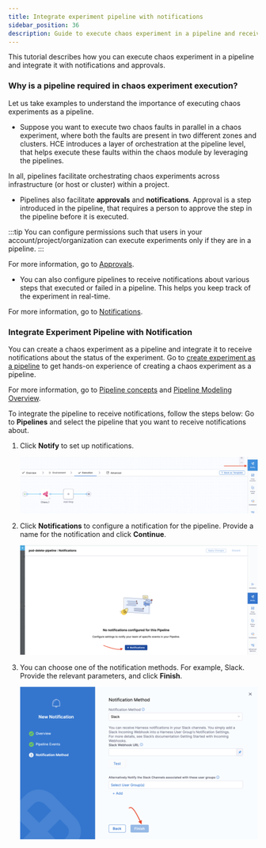 ```yaml
---
title: Integrate experiment pipeline with notifications
sidebar_position: 36
description: Guide to execute chaos experiment in a pipeline and receive notifications about experiment execution.
---
```


This tutorial describes how you can execute chaos experiment in a pipeline and integrate it with notifications and approvals.

### Why is a pipeline required in chaos experiment execution?

Let us take examples to understand the importance of executing chaos experiments as a pipeline.

- Suppose you want to execute two chaos faults in parallel in a chaos experiment, where both the faults are present in two different zones and clusters. HCE introduces a layer of orchestration at the pipeline level, that helps execute these faults within the chaos module by leveraging the pipelines.

In all, pipelines facilitate orchestrating chaos experiments across infrastructure (or host or cluster) within a project.

- Pipelines also facilitate **approvals** and **notifications**. Approval is a step introduced in the pipeline, that requires a person to approve the step in the pipeline before it is executed.

:::tip
You can configure permissions such that users in your account/project/organization can execute experiments only if they are in a pipeline.
:::

For more information, go to [Approvals](/docs/platform/approvals/approvals-tutorial).

- You can also configure pipelines to receive notifications about various steps that executed or failed in a pipeline. This helps you keep track of the experiment in real-time.

For more information, go to [Notifications](/docs/platform/notifications/notification-settings).

### Integrate Experiment Pipeline with Notification

You can create a chaos experiment as a pipeline and integrate it to receive notifications about the status of the experiment. Go to [create experiment as a pipeline](/docs/chaos-engineering/use-harness-ce/experiments/create-experiments#create-experiment-as-a-pipeline) to get hands-on experience of creating a chaos experiment as a pipeline.

For more information, go to [Pipeline concepts](/docs/continuous-integration/get-started/key-concepts) and [Pipeline Modeling Overview](/docs/continuous-delivery/get-started/cd-pipeline-modeling-overview).

To integrate the pipeline to receive notifications, follow the steps below:
Go to **Pipelines** and select the pipeline that you want to receive notifications about.

1. Click **Notify** to set up notifications.

    ![](./static/pipeline-exec/notify-1.png)

2. Click **Notifications** to configure a notification for the pipeline. Provide a name for the notification and click **Continue**.

    ![](./static/pipeline-exec/create-2.png)

3. You can choose one of the notification methods. For example, Slack. Provide the relevant parameters, and click **Finish**.

    ![](./static/pipeline-exec/provide-params-4.png)




